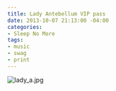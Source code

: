 ```yaml
---
title: Lady Antebellum VIP pass
date: 2013-10-07 21:13:00 -04:00
categories:
- Sleep No More
tags:
- music
- swag
- print
---
```


![lady_a.jpg](/uploads/lady_a.jpg)